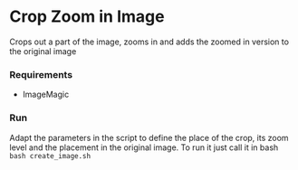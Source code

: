 # Crop Zoom in Image

Crops out a part of the image, zooms in and adds the zoomed in version to the original image

### Requirements

- ImageMagic

### Run

Adapt the parameters in the script to define the place of the crop, its zoom level and the placement in the original image.
To run it just call it in bash
`bash create_image.sh`

